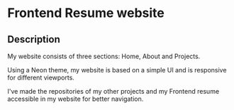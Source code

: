 # Frontend Resume website 

## Description
My website consists of three sections: Home, About and Projects.

Using a Neon theme, my website is based on a simple UI and is responsive for different viewports. 

I've made the repositories of my other projects and my Frontend resume accessible in my website for better navigation.
